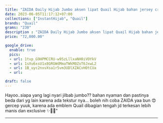 ```yaml
---
title: "ZAIDA Daily Hijab Jumbo aksen lipat Quail Hijab bahan jersey crincle"
date: 2023-06-05T11:17:12+07:00
collections: ["InstantHijab", "Quail"]
brands: "Quail"
grams: "230"
description : "ZAIDA Daily Hijab Jumbo aksen lipat Quail Hijab bahan jersey crincle"
price: "72,000.00"

google_drive:
  enable: true
  pics:
  - url: 1tvp_G9HPMCCRU-w95zLllxaNH0iVOYkV
  - url: 1sXu6xsU1x8GRGWdMmaTWkM0ZoT6JxwL2
  - url: 1B_uyc2nxvXsa1r5vm3UDlXZACvHOtCUa
  - url: 

draft: false
---
```


Hayoo..siapa yang lagi nyari jilbab jumbo?? bahan nyaman dan pastinya beda dari yg lain karena ada tekstur nya... boleh nih coba ZAIDA yaa bun 😍 gercep yuuk, karena ada emblem Quail dibagian tengah jd terkesan lebih manis dan exclusive ✨👌🏻"

---    
 
